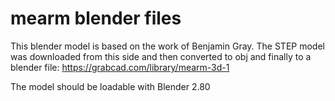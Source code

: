 # mearm blender files

This blender model is based on the work of Benjamin Gray. The STEP model was downloaded from this side and then converted to obj and finally to a blender file:
https://grabcad.com/library/mearm-3d-1

The model should be loadable with Blender 2.80
